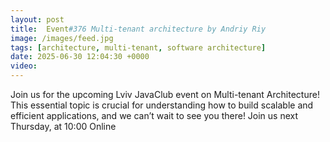 ```yaml
---
layout: post
title:  Event#376 Multi-tenant architecture by Andriy Riy
image: /images/feed.jpg
tags: [architecture, multi-tenant, software architecture]
date: 2025-06-30 12:04:30 +0000
video: 
---
```


Join us for the upcoming Lviv JavaClub event on Multi-tenant Architecture! This essential topic is crucial for understanding how to build scalable and efficient applications, and we can’t wait to see you there!
Join us next Thursday, at 10:00 Online
